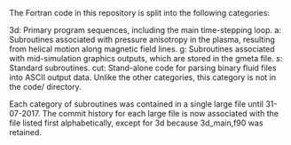 The Fortran code in this repository is split into the following categories:

3d:	Primary program sequences, including the main time-stepping loop.
a:	Subroutines associated with pressure anisotropy in the plasma, resulting from helical motion along magnetic field lines.
g:	Subroutines associated with mid-simulation graphics outputs, which are stored in the gmeta file.
s:	Standard subroutines.
cut:	Stand-alone code for parsing binary fluid files into ASCII output data. Unlike the other categories, this category is not in the code/ directory.

Each category of subroutines was contained in a single large file until 31-07-2017. The commit history for each large file is now associated with the file listed first alphabetically, except for 3d because 3d_main,f90 was retained.
